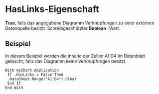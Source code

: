 
# HasLinks-Eigenschaft

 **True**, falls das angegebene Diagramm Verknüpfungen zu einer externen Datenquelle besitzt. Schreibgeschützter **Boolean** -Wert.


## Beispiel

In diesem Beispiel werden die Inhalte der Zellen A1:D4 im Datenblatt gelöscht, falls das Diagramm keine Verknüpfungen besitzt.


```
With myChart.Application 
 If .HasLinks = False Then 
 .DataSheet.Range("A1:D4").Clear 
 End If 
End With
```

